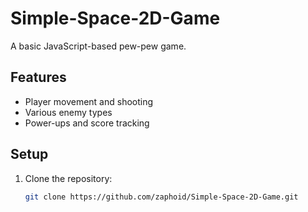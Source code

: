 # Simple-Space-2D-Game

A basic JavaScript-based pew-pew game.

## Features
- Player movement and shooting
- Various enemy types
- Power-ups and score tracking

## Setup

1. Clone the repository:
   ```bash
   git clone https://github.com/zaphoid/Simple-Space-2D-Game.git

